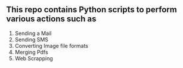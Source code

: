 ## This repo contains Python scripts to perform various actions such as 
1. Sending a Mail
2. Sending SMS
3. Converting Image file formats
4. Merging Pdfs
5. Web Scrapping
